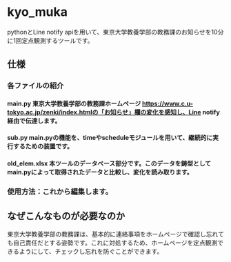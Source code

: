 # kyo_muka
pythonとLine notify apiを用いて、東京大学教養学部の教務課のお知らせを10分に1回定点観測するツールです。
## 仕様
### 各ファイルの紹介
#### main.py 東京大学教養学部の教務課ホームページ https://www.c.u-tokyo.ac.jp/zenki/index.htmlの「お知らせ」欄の変化を感知し、Line notify経由で伝達します。
#### sub.py main.pyの機能を、timeやscheduleモジュールを用いて、継続的に実行するための装置です。
#### old_elem.xlsx 本ツールのデータベース部分です。このデータを鋳型として main.pyによって取得されたデータと比較し、変化を読み取ります。

### 使用方法：これから編集します。

## なぜこんなものが必要なのか
東京大学教養学部の教務課は、基本的に連絡事項をホームページで確認し忘れても自己責任だとする姿勢です。これに対処するため、ホームページを定点観測できるようにして、チェックし忘れを防ぐことができます。
